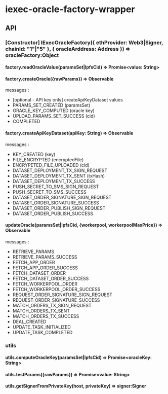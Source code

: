 # iexec-oracle-factory-wrapper

## API

### \[Constructor\] IExecOracleFactory({ ethProvider: Web3|Signer, chainId: "1"|"5" }, { oracleArddress: Address }) => oracleFactory:Object

#### factory.readOracleValue(paramsSet|IpfsCid) => Promise\<value: String\>

#### factory.createOracle({rawParams}) => Observable

messages :

- \[optional - API key only\] createApiKeyDataset values
- PARAMS_SET_CREATED (paramsSet)
- ORACLE_KEY_COMPUTED (oracle key)
- UPLOAD_PARAMS_SET_SUCCESS (cid)
- COMPLETED

#### factory.createApiKeyDataset(apiKey: String) => Observable

messages :

- KEY_CREATED (key)
- FILE_ENCRYPTED (encryptedFile)
- ENCRYPETED_FILE_UPLOADED (cid)
- DATASET_DEPLOYMENT_TX_SIGN_REQUEST
- DATASET_DEPLOYMENT_TX_SENT (txHash)
- DATASET_DEPLOYMENT_TX_SUCCESS
- PUSH_SECRET_TO_SMS_SIGN_REQUEST
- PUSH_SECRET_TO_SMS_SUCCESS
- DATASET_ORDER_SIGNATURE_SIGN_REQUEST
- DATASET_ORDER_SIGNATURE_SUCCESS
- DATASET_ORDER_PUBLISH_SIGN_REQUEST
- DATASET_ORDER_PUBLISH_SUCCESS

#### updateOracle(paramsSet|IpfsCid, {workerpool, workerpoolMaxPrice}) => Observable

messages :

- RETRIEVE_PARAMS
- RETRIEVE_PARAMS_SUCCESS
- FETCH_APP_ORDER
- FETCH_APP_ORDER_SUCCESS
- FETCH_DATASET_ORDER
- FETCH_DATASET_ORDER_SUCCESS
- FETCH_WORKERPOOL_ORDER
- FETCH_WORKERPOOL_ORDER_SUCCESS
- REQUEST_ORDER_SIGNATURE_SIGN_REQUEST
- REQUEST_ORDER_SIGNATURE_SUCCESS
- MATCH_ORDERS_TX_SIGN_REQUEST
- MATCH_ORDERS_TX_SENT
- MATCH_ORDERS_TX_SUCCESS
- DEAL_CREATED
- UPDATE_TASK_INITIALIZED
- UPDATE_TASK_COMPLETED

### utils

#### utils.computeOracleKey(paramsSet|IpfsCid) => Promise\<oracleKey: String\>

#### utils.testParams({rawParams}) => Promise\<value: String\>

#### utils.getSignerFromPrivateKey(host, privateKey) => signer:Signer
